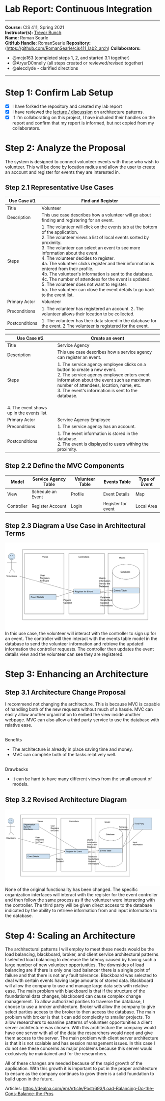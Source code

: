 # Lab Report: Continuous Integration
___
**Course:** CIS 411, Spring 2021  
**Instructor(s):** [Trevor Bunch](https://github.com/trevordbunch)  
**Name:** Roman Searle  
**GitHub Handle:** RomanSearle 
**Repository:** (https://github.com/RomanSearle/cis411_lab2_arch) 
**Collaborators:** 
- @mcjo163 (completed steps 1, 2, and started 3.1 together)
- @AryurD0nnelly (all steps created or reviewed/revised together)
- @alecclyde - clarified directions 
___
 
# Step 1: Confirm Lab Setup
- [x] I have forked the repository and created my lab report
- [x] I have reviewed the [lecture / discussion](../assets/04p1_SolutionArchitectures.pdf) on architecture patterns.
- [x] If I'm collaborating on this project, I have included their handles on the report and confirm that my report is informed, but not copied from my collaborators.
 
# Step 2: Analyze the Proposal
The system is designed to connect volunteer events with those who wish to volunteer. This will be done by location radius and allow the user to create an account and register for events they are interested in. 
 
## Step 2.1 Representative Use Cases  
 
| Use Case #1 | Find and Register |
|---|---|
| Title | Volunteer |
| Description | This use case describes how a volunteer will go about finding and registering for an event. |
| Steps | 1. The volunteer will click on the events tab at the bottom of the application. </br>2. The volunteer views a list of local events sorted by proximity. </br>3. The volunteer can select an event to see more information about the event. </br>4. The volunteer decides to register. </br>4a. The volunteer clicks register and their information is entered from their  profile. </br>4b. The volunteer's information is sent to the database. </br>4c. The number of attendees for the event is updated. </br>5. The volunteer does not want to register. </br>5a. The volunteer can close the event details to go back to the event list. |
| Primary Actor | Volunteer |
| Preconditions | 1. The volunteer has registered an account. 2. The volunteer allows their location to be collected. |
| Postconditions | 1. The volunteer has their data stored in the database for the event. 2 The volunteer is registered for the event.|
 
| Use Case #2 | Create an event |
|---|---|
| Title | Service Agency |
| Description  | This use case describes how a service agency can register an event. |
| Steps | 1. The service agency employee clicks on a button to create a new event. </br> 2. The service agency employee enters event information about the event such as maximum number of attendees, location, name, etc. </br>3. The event's information is sent to the database. 
</br>4. The event shows up in the events list. | 
| Primary Actor | Service Agency Employee |
| Preconditions | 1. The service agency has an account. </br>|
| Postconditions | 1. The event information is stored in the database. </br>2. The event is displayed to users withing the proximity. |
 
## Step 2.2 Define the MVC Components
 
| Model      | Service Agency Table | Volunteer Table | Events Table       | Type of Event |
|------------|----------------------|-----------------|--------------------|---------------|
| View       | Schedule an Event    | Profile         | Event Details      | Map           |
| Controller | Register Account     | Login           | Register for event | Local Area    |
 
## Step 2.3 Diagram a Use Case in Architectural Terms
![InitialDiagram](../assets/lab2.png)
In this use case, the volunteer will interact with the controller to sign up for an event. The controller will then interact with the events table model in the database to send the volunteer information and retrieve the updated information the controller requests. The controller then updates the event details view and the volunteer can see they are registered.
# Step 3: Enhancing an Architecture
 
## Step 3.1 Architecture Change Proposal
 
I recommend not changing the architecture. This is because MVC is capable of handling both of the new requests without much of a hassle. MVC can easily allow another organization to embed the view inside another webpage. MVC can also allow a third party service to use the database with relative ease. 

</br>Benefits 
- The architecture is already in place saving time and money.
- MVC can complete both of the tasks relatively well.
  
</br>Drawbacks
- It can be hard to have many different views from the small amount of models.
 
## Step 3.2 Revised Architecture Diagram
![UpdatedDiagram](../assets/lab2pt2.png)
None of the original functionality has been changed. The specific organization interfaces will interact with the register for the event controller and then follow the same process as if the volunteer were interacting with the controller. The third party will be given direct access to the database indicated by the ability to retrieve information from and input information to the database.
# Step 4: Scaling an Architecture
The architectural patterns I will employ to meet these needs would be the load balancing, blackboard, broker, and client service architectural patterns. I selected load balancing to decrease the latency caused by having such a large number of new volunteer opportunities. The downsides of load balancing are if there is only one load balancer there is a single point of failure and that there is not any fault tolerance. Blackboard was selected to deal with certain events having large amounts of stored data. Blackboard will allow the company to use and manage large data sets with relative ease. The main problem with blackboard is that if the structure of the foundational data changes, blackboard can cause complex change management. To allow authorized parities to traverse the database, I choose to use a broker architecture. Broker will allow the company to give select parties access to the broker to then access the database. The main problem with broker is that it can add complexity to smaller projects. To allow researchers to examine patterns of volunteer opportunities a client server architecture was chosen. With this architecture the company would have one server with all of the data the researchers would need and give them access to the server. The main problem with client server architecture is that it is not scalable and has session management issues. In this case I do not see these concerns as major problems because this server would exclusively be maintained and for the researchers. 
 
 All of these changes are needed because of the rapid growth of the application. With this growth it is important to put in the proper architecture to ensure as the company continues to grow there is a solid foundation to build upon in the future. 
 
Articles:
https://dealna.com/en/Article/Post/693/Load-Balancing-Do-the-Cons-Balance-the-Pros
